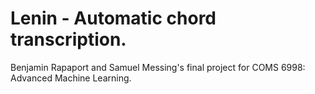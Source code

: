 # Lenin - Automatic chord transcription.

Benjamin Rapaport and Samuel Messing's final project for COMS 6998:
Advanced Machine Learning.
